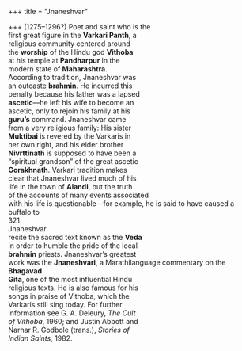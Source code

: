 +++
title = "Jnaneshvar"

+++
(1275–1296?) Poet and saint who is the  
first great figure in the **Varkari Panth**, a  
religious community centered around  
the **worship** of the Hindu god **Vithoba**  
at his temple at **Pandharpur** in the  
modern state of **Maharashtra**.  
According to tradition, Jnaneshvar was  
an outcaste **brahmin**. He incurred this  
penalty because his father was a lapsed  
**ascetic**—he left his wife to become an  
ascetic, only to rejoin his family at his  
**guru’s** command. Jnaneshvar came  
from a very religious family: His sister  
**Muktibai** is revered by the Varkaris in  
her own right, and his elder brother  
**Nivrttinath** is supposed to have been a  
“spiritual grandson” of the great ascetic  
**Gorakhnath**. Varkari tradition makes  
clear that Jnaneshvar lived much of his  
life in the town of **Alandi**, but the truth  
of the accounts of many events associated  
with his life is questionable—for example, he is said to have caused a buffalo to  
321  
Jnaneshvar  
recite the sacred text known as the **Veda**  
in order to humble the pride of the local  
**brahmin** priests. Jnaneshvar’s greatest  
work was the **Jnaneshvari**, a Marathilanguage commentary on the **Bhagavad**  
**Gita**, one of the most influential Hindu  
religious texts. He is also famous for his  
songs in praise of Vithoba, which the  
Varkaris still sing today. For further  
information see G. A. Deleury, *The Cult*  
*of Vithoba*, 1960; and Justin Abbott and  
Narhar R. Godbole (trans.), *Stories of*  
*Indian Saints*, 1982.